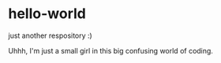 # hello-world
just another respository :)

Uhhh, I'm just a small girl in this big confusing world of coding. 
